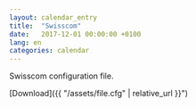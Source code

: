 ```yaml
---
layout: calendar_entry
title:  "Swisscom"
date:   2017-12-01 00:00:00 +0100
lang: en
categories: calendar
---
```

Swisscom configuration file.

[Download]({{ "/assets/file.cfg" | relative_url }}")
